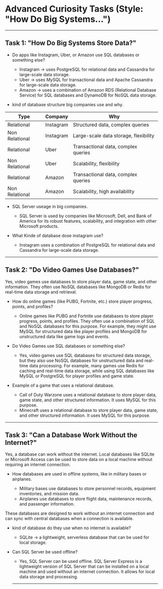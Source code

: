 ﻿# Advanced Curiosity Tasks (Style: "How Do Big Systems...") 
-----------------------------

## Task 1: "How Do Big Systems Store Data?"
-  Do apps like Instagram, Uber, or Amazon use SQL databases or something
else?

	- Instagram -> uses PostgreSQL for relational data and Cassandra for large-scale data storage.
	- Uber -> uses MySQL for transactional data and Apache Cassandra for large-scale data storage.
	- Amazon -> uses a combination of Amazon RDS (Relational Database Service) for SQL databases and DynamoDB for NoSQL data storage.

- kind of database structure big companies use and why.

| Type              | Company   | Why                                   | 
|-------------------|-----------|---------------------------------------|
| Relational        | Instagram | Structured data, complex queries      |
| Non Relational    | Instagram | Large-scale data storage, flexibility |
| Relational        | Uber      | Transactional data, complex queries   |
| Non Relational    | Uber      | Scalability, flexibility              |
| Relational        | Amazon    | Transactional data, complex queries   |
| Non Relational    | Amazon    | Scalability, high availability        |

-  SQL Server useage in big companies.
	- SQL Server is used by companies like Microsoft, Dell, and Bank of America for its robust features, scalability, and integration with other Microsoft products.

- What Kinde of database dose instagram use?
	- Instagram uses a combination of PostgreSQL for relational data and Cassandra for large-scale data storage.

-------

## Task 2: "Do Video Games Use Databases?"

Yes, video games use databases to store player data, game state, and other information. They often use NoSQL databases like MongoDB or Redis for real-time data storage and retrieval.

- How do online games (like PUBG, Fortnite, etc.) store player progress, points, and
profiles?

	- Online games like PUBG and Fortnite use databases to store player progress, points, and profiles. They often use a combination of SQL and NoSQL databases for this purpose. For example, they might use MySQL for structured data like player profiles and MongoDB for unstructured data like game logs and events.

- Do Video Games use SQL databases or something else?
	- Yes, video games use SQL databases for structured data storage, but they also use NoSQL databases for unstructured data and real-time data processing. For example, many games use Redis for caching and real-time data storage, while using SQL databases like MySQL or PostgreSQL for player profiles and game state.
	
- Example of a game that uses a relational database.
	- Call of Duty Warzone uses a relational database to store player data, game state, and other structured information. It uses MySQL for this purpose.
	- Minecraft uses a relational database to store player data, game state, and other structured information. It uses MySQL for this purpose.

------------
## Task 3: "Can a Database Work Without the Internet?"
Yes, a database can work without the internet. Local databases like SQLite or Microsoft Access can be used to store data on a local machine without requiring an internet connection.

- How databases are used in offline systems, like in military bases or
airplanes.

	- Military bases use databases to store personnel records, equipment inventories, and mission data. 
	- Airplanes use databases to store flight data, maintenance records, and passenger information. 

These databases are designed to work without an internet connection and can sync with central databases when a connection is available.

- kind of database do they use when no internet is available?
	-  SQLite -> a lightweight, serverless database that can be used for local storage.
	
- Can SQL Server be used offline?
	- Yes, SQL Server can be used offline. SQL Server Express is a lightweight version of SQL Server that can be installed on a local machine and used without an internet connection. It allows for local data storage and processing.

	-------------------